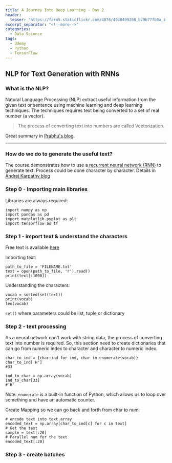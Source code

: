 ```yaml
---
title: A Journey Into Deep Learning - Day 2
header:
  teaser: "https://farm5.staticflickr.com/4076/4940499208_b79b77fb0a_z.jpg"
excerpt_separator: "<!--more-->"
categories:
  - Data Science
tags:
  - Udemy
  - Python
  - TensorFlow
---
```


## NLP for Text Generation with RNNs

### What is the NLP?

Natural Language Processing (NLP) extract useful information from the given text or sentence using machine learning and deep learning techniques. The techniques requires text being converted to a set of real number (a vector).

  >The process of converting text into numbers are called Vectorization.

Great summary in [Prabhu's blog](https://towardsdatascience.com/understanding-nlp-word-embeddings-text-vectorization-1a23744f7223).

----------------------

### How do we do to generate the useful text?

The course demonstrates how to use a [recurrent neural network (RNN)](https://en.wikipedia.org/wiki/Recurrent_neural_network) to generate text. Process could be done character by character.
Details in [Andrej Karpathy blog](http://karpathy.github.io/2015/05/21/rnn-effectiveness/)

### Step 0 - Importing main libraries
Libraries are always required:
```
import numpy as np
import pandas as pd
import matplotlib.pyplot as plt
import tensorflow as tf
```

### Step 1 - import text & understand the characters
Free text is available [here](https://www.gutenberg.org/)

Importing text:
```
path_to_file = 'FILENAME.txt'
text = open(path_to_file, 'r').read()
print(text[:1000])
```
Understanding the characters:
```
vocab = sorted(set(text))
print(vocab)
len(vocab)
```
`set()` where parameters could be list, tuple or dictionary

### Step 2 - text processing

As a neural network can't work with string data, the process of converting text into number is required. So, this section need to create dictionaries that can go from numeric index to character and character to numeric index.

```
char_to_ind = {char:ind for ind, char in enumerate(vocab)}
char_to_ind['H']
#33

ind_to_char = np.array(vocab)
ind_to_char[33]
#'H'
```
Note: `enumerate` is a built-in function of Python, which allows us to loop over something and have an automatic counter.

Create Mapping so we can go back and forth from char to num:
```
# encode text into text.array
encoded_text = np.array[char_to_ind[c] for c in text]
# Get the text
sample = text[:20]
# Parallel num for the text
encoded_text[:20]
```

### Step 3 - create batches
